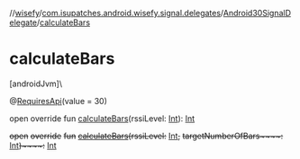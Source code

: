 //[wisefy](../../../index.md)/[com.isupatches.android.wisefy.signal.delegates](../index.md)/[Android30SignalDelegate](index.md)/[calculateBars](calculate-bars.md)

# calculateBars

[androidJvm]\

@[RequiresApi](https://developer.android.com/reference/kotlin/androidx/annotation/RequiresApi.html)(value = 30)

open override fun [calculateBars](calculate-bars.md)(rssiLevel: [Int](https://kotlinlang.org/api/latest/jvm/stdlib/kotlin/-int/index.html)): [Int](https://kotlinlang.org/api/latest/jvm/stdlib/kotlin/-int/index.html)

~~open~~ ~~override~~ ~~fun~~ [~~calculateBars~~](calculate-bars.md)~~(~~~~rssiLevel~~~~:~~ [Int](https://kotlinlang.org/api/latest/jvm/stdlib/kotlin/-int/index.html)~~,~~ ~~targetNumberOfBars~~~~:~~ [Int](https://kotlinlang.org/api/latest/jvm/stdlib/kotlin/-int/index.html)~~)~~~~:~~ [Int](https://kotlinlang.org/api/latest/jvm/stdlib/kotlin/-int/index.html)
